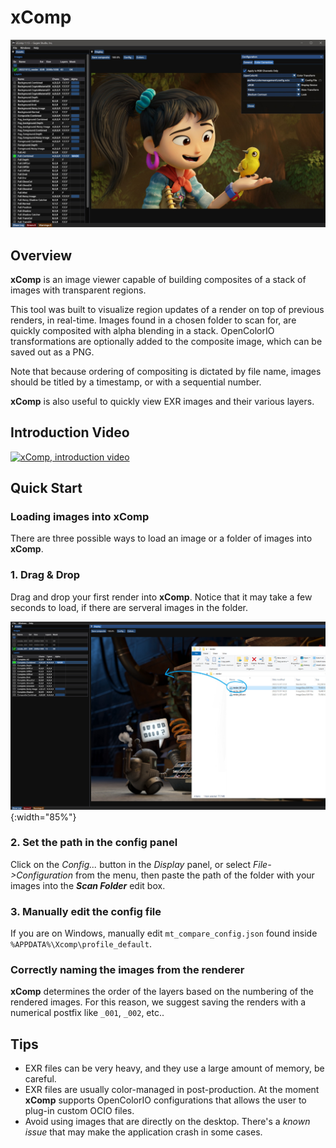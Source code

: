 # xComp

![xComp icon](xcomp_sshot_01.jpg)

## Overview

**xComp** is an image viewer capable of building composites of a stack of images with transparent regions.

This tool was built to visualize region updates of a render on top of previous renders, in real-time. Images found in a chosen folder to scan for, are quickly composited with alpha blending in a stack. OpenColorIO transformations are optionally added to the composite image, which can be saved out as a PNG.

Note that because ordering of compositing is dictated by file name, images should be titled by a timestamp, or with a sequential number.

**xComp** is also useful to quickly view EXR images and their various layers.

## Introduction Video

[![xComp, introduction video](http://img.youtube.com/vi/3xMG6HqRzgA/0.jpg)](http://www.youtube.com/watch?v=3xMG6HqRzgA "xComp -introduction-")

## Quick Start

### Loading images into xComp

There are three possible ways to load an image or a folder of images into **xComp**.

### 1. Drag & Drop

Drag and drop your first render into **xComp**.
Notice that it may take a few seconds to load, if there are serveral images in the folder.

![Drag & drop](drag_and_drop_sample.jpg){:width="85%"}

### 2. Set the path in the config panel

Click on the *Config...* button in the *Display* panel, or select *File->Configuration* from the menu, then paste the path of the folder with your images into the ***Scan Folder*** edit box.

### 3. Manually edit the config file

If you are on Windows, manually edit `mt_compare_config.json` found inside `%APPDATA%\Xcomp\profile_default`.

### Correctly naming the images from the renderer

**xComp** determines the order of the layers based on the numbering of the rendered images.
For this reason, we suggest saving the renders with a numerical postfix like `_001`, `_002`, etc..

## Tips

- EXR files can be very heavy, and they use a large amount of memory, be careful.
- EXR files are usually color-managed in post-production. At the moment **xComp** supports OpenColorIO configurations that allows the user to plug-in custom OCIO files.
- Avoid using images that are directly on the desktop. There's a _known issue_ that may make the application crash in some cases.

